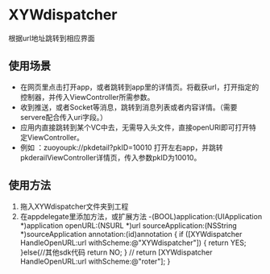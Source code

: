 # XYWdispatcher
根据url地址跳转到相应界面
## 使用场景
- 在网页里点击打开app，或者跳转到app里的详情页。将截获url，打开指定的控制器，并传入ViewController所需参数。
- 收到推送，或者Socket等消息，跳转到消息列表或者内容详情。（需要servere配合传入uri字段。）
- 应用内直接跳转到某个VC中去，无需导入头文件，直接openURl即可打开特定ViewController。
- 例如 ：zuoyoupk://pkdetail?pkID=10010 打开左右app，并跳转pkderailViewController详情页，传入参数pkID为10010。

## 使用方法
1. 拖入XYWdispatcher文件夹到工程
2. 在appdelegate里添加方法，或扩展方法
  -(BOOL)application:(UIApplication *)application openURL:(NSURL *)url sourceApplication:(NSString *)sourceApplication annotation:(id)annotation
  {
     if ([XYWdispatcher HandleOpenURL:url withScheme:@"XYWdispatcher"]) {
        return YES;
    }else{//其他sdk代码
        return NO;
    }
  //    return [XYWdispatcher HandleOpenURL:url withScheme:@"roter"];
  }
